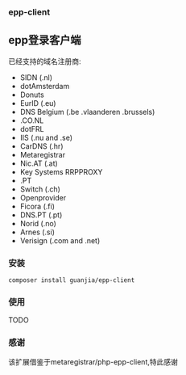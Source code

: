 ### epp-client
epp登录客户端
------
已经支持的域名注册商:
- SIDN (.nl)
- dotAmsterdam
- Donuts
- EurID (.eu)
- DNS Belgium (.be .vlaanderen .brussels)
- .CO.NL
- dotFRL
- IIS (.nu and .se)
- CarDNS (.hr)
- Metaregistrar
- Nic.AT (.at)
- Key Systems RRPPROXY
- .PT
- Switch (.ch)
- Openprovider
- Ficora (.fi)
- DNS.PT (.pt)
- Norid (.no)
- Arnes (.si)
- Verisign (.com and .net)
### 安装
```shell
composer install guanjia/epp-client
```
### 使用
TODO
### 感谢
该扩展借鉴于metaregistrar/php-epp-client,特此感谢
